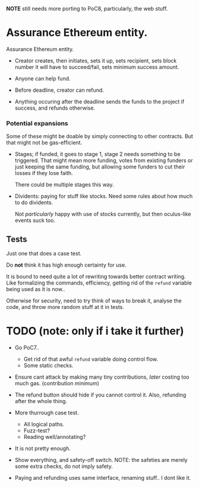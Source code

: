 **NOTE** still needs more porting to PoC8, particularly, the web stuff.

# Assurance Ethereum entity. 

Assurance Ethereum entity.

* Creator creates, then initiates, sets it up, sets recipient, sets block
  number it will have to succeed/fail, sets minimum success amount.

* Anyone can help fund.

* Before deadline, creator can refund.

* Anything occuring after the deadline sends the funds to the project if
  success, and refunds otherwise.

### Potential expansions
Some of these might be doable by simply connecting to other contracts. But
that might not be gas-efficient.

* Stages; if funded, it goes to stage 1, stage 2 needs something to be
  triggered. That might mean more funding, votes from existing funders or
  just keeping the same funding, but allowing some funders to cut their losses
  if they lose faith.
  
  There could be multiple stages this way.

* Dividents: paying for stuff like stocks. Need some rules about how much to do 
  dividents. 
  
  Not *particularly* happy with use of stocks currently, but then
  oculus-like events suck too.

## Tests
Just one that does a case test. 

Do **not** think it has high enough certainty for use. 

It is bound to need quite a lot of rewriting towards better contract writing.
Like formalizing the commands, efficiency, getting rid of the `refund` variable
being used as it is now..

Otherwise for security, need to try think of ways to break it, analyse the code,
and throw more random stuff at it in tests.

# TODO (note: only if i take it further)

* Go PoC7..
  + Get rid of that awful `refund` variable doing control flow.
  + Some static checks.

* Ensure cant attack by making many tiny contributions, *later* costing too much gas.
  (contribution minimum)

* The refund button should hide if you cannot control it. Also, refunding after the
  whole thing.

* More thurrough case test.
  + All logical paths.
  + Fuzz-test?
  + Reading well/annotating?

* It is not pretty enough.

* Show everything, and safety-off switch. NOTE: the safeties are merely some extra
  checks, do not imply safety.

* Paying and refunding uses same interface, renaming stuff.. I dont like it.

